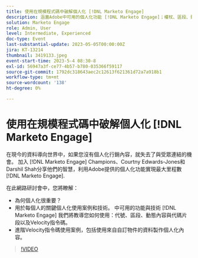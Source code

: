 ```yaml
---
title: 使用在規模程式碼中破解個人化 [!DNL Marketo Engage]
description: 涵蓋Adobe中可用的個人化功能 [!DNL Marketo Engage]；權杖、區段、動態內容和程式碼片段及Velocity指令碼。  進階Velocity指令碼使用案例，包括使用來自自訂物件的資料製作個人化內容。
solution: Marketo Engage
role: Admin, User
level: Intermediate, Experienced
doc-type: Event
last-substantial-update: 2023-05-05T00:00:00Z
jira: KT-13214
thumbnail: 3419133.jpeg
event-start-time: 2023-5-4 08:30-8
exl-id: 56947a3f-ce77-4b57-b780-035366f59117
source-git-commit: 1792dc318643aec2c12613f621361d72a7a918b1
workflow-type: tm+mt
source-wordcount: '138'
ht-degree: 0%

---
```


# 使用在規模程式碼中破解個人化 [!DNL Marketo Engage]

在現今的資料導向世界中，如果您沒有個人化行銷內容，就失去了與受眾連結的機會。 加入 [!DNL Marketo Engage] Champions、Courtny Edwards-Jones和Darshil Shah分享他們的智慧，利用Adobe提供的個人化功能實現最大里程數 [!DNL Marketo Engage].

在此網路研討會中，您將瞭解：

* 為何個人化很重要？
* 用於每個人的關鍵個人化使用案例和技術。 中可用的功能與技術 [!DNL Marketo Engage] 我們將教導您如何使用：代號、區段、動態內容與代碼片段以及Velocity指令碼。
* 進階Velocity指令碼使用案例，包括使用來自自訂物件的資料製作個人化內容。

>[!VIDEO](https://video.tv.adobe.com/v/3419133/?learn=on)
